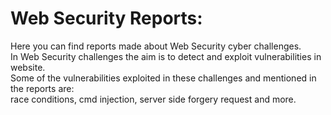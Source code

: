 # Web Security Reports:<br>
Here you can find reports made about Web Security cyber challenges.<br>
In Web Security challenges the aim is to detect and exploit vulnerabilities in website.<br>
Some of the vulnerabilities exploited in these challenges and mentioned in the reports are:<br>
race conditions, cmd injection, server side forgery request and more.